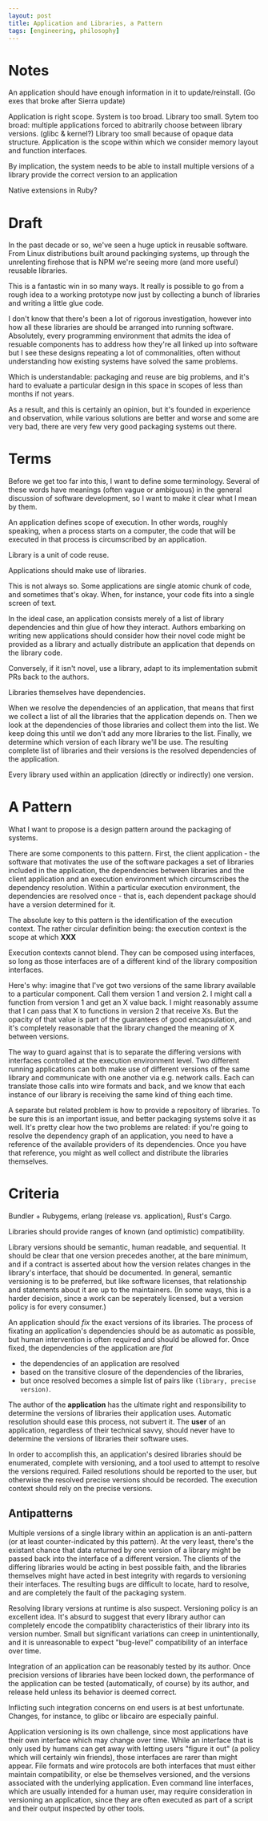 ```yaml
---
layout: post
title: Application and Libraries, a Pattern
tags: [engineering, philosophy]
---
```


# Notes

An application should have enough information in it to update/reinstall.
(Go exes that broke after Sierra update)

Application is right scope.
System is too broad.
Library too small.
Sytem too broad: multiple applications forced to
abitrarily choose between library versions.
(glibc & kernel?)
Library too small because of
opaque data structure.
Application is the scope within which
we consider memory layout and
function interfaces.

By implication,
the system needs to be able to
install multiple versions of a library
provide the correct version to an application


Native extensions in Ruby?

# Draft

In the past decade or so,
we've seen a huge uptick in reusable software.
From Linux distributions built around packinging systems,
up through the unrelenting firehose that is NPM
we're seeing more (and more useful) reusable libraries.

This is a fantastic win in so many ways.
It really is possible to go from a rough idea
to a working prototype now
just by collecting a bunch of libraries
and writing a little glue code.

I don't know that there's been a lot of rigorous investigation,
however into how all these libraries are
should be arranged into running software.
Absolutely, every programming environment
that admits the idea of resuable components
has to address how they're
all linked up into software
but I see these designs repeating a lot of commonalities,
often without understanding how existing systems have solved the same problems.

Which is understandable:
packaging and reuse are big problems,
and it's hard to evaluate a particular design in this space
in scopes of less than months if not years.

As a result,
and this is certainly an opinion,
but it's founded in experience and observation,
while various solutions are better and worse
and some are very bad,
there are very few very good packaging systems out there.

# Terms

Before we get too far into this,
I want to define some terminology.
Several of these words have meanings
(often vague or ambiguous)
in the general discussion of software development,
so I want to make it clear what I mean by them.

An application defines scope of execution.
In other words,
roughly speaking,
when a process starts on a computer,
the code that will be executed
in that process is circumscribed by an application.

Library is a unit of code reuse.

Applications should make use of libraries.

This is not always so.
Some applications are single atomic chunk of code,
and sometimes that's okay.
When, for instance, your code fits into a single screen of text.

In the ideal case,
an application consists merely of
a list of library dependencies
and thin glue of how they interact.
Authors embarking on writing new applications
should consider how
their novel code
might be provided as a library
and actually distribute an application that depends on the library code.

Conversely, if it isn't novel,
use a library,
adapt to its implementation
submit PRs back to the authors.

Libraries themselves have dependencies.

When we resolve the dependencies of an application,
that means that
first we collect a list of all the libraries that the application depends on.
Then we look at the dependencies of those libraries
and collect them into the list.
We keep doing this until we don't add any more libraries to the list.
Finally, we determine which version of each library we'll be use.
The resulting complete list
of libraries and their versions
is the resolved dependencies of the application.

Every library used within an application
(directly or indirectly)
one version.

# A Pattern

What I want to propose is a design pattern around the packaging of systems.

There are some components to this pattern.
First,
the client application -
the software that motivates the use of the software packages
a set of libraries included in the application,
the dependencies between libraries and the client application
and
an execution environment which circumscribes the dependency resolution.
Within a particular execution environment, the dependencies are resolved once -
that is, each dependent package should have a version determined for it.

The absolute key to this pattern is the identification of the execution context.
The rather circular definition being:
the execution context is
the scope at which
**XXX**

Execution contexts cannot blend.
They can be composed using interfaces,
so long as those interfaces are
of a different kind of the library composition interfaces.

Here's why:
imagine that I've got two versions
of the same library available to a particular component.
Call them version 1 and version 2.
I might call a function from version 1 and get an X value back.
I might reasonably assume that
I can pass that X to functions in version 2 that receive Xs.
But the opacity of that value is
part of the guarantees of good encapsulation,
and it's completely reasonable that
the library changed the meaning of X between versions.

The way to guard against that
is to separate the differing versions
with interfaces controlled at the execution environment level.
Two different running applications can
both make use of different versions of the same library
and communicate with one another via e.g. network calls.
Each can translate those calls into wire formats and back,
and we know that each instance of our library
is receiving the same kind of thing each time.

A separate but related problem
is how to provide a repository of libraries.
To be sure this is an important issue,
and better packaging systems solve it as well.
It's pretty clear how the two problems are related:
if you're going to resolve the dependency graph of an application,
you need to have a reference of the available providers of its dependencies.
Once you have that reference, you might as well collect and distribute the
libraries themselves.

# Criteria

Bundler + Rubygems, erlang (release vs. application), Rust's Cargo.

Libraries should provide ranges of known (and optimistic) compatibility.

Library versions should be semantic,
human readable, and sequential.
It should be clear that one version precedes another,
at the bare minimum,
and if a contract is asserted
about how the version relates changes
in the library's interface, that should be documented.
In general, semantic versioning is to be preferred,
but like software licenses,
that relationship and statements about it are up to the maintainers.
(In some ways, this is a harder decision,
since a work can be seperately licensed,
but a version policy is for every consumer.)

An application should _fix_ the exact versions of its libraries.
The process of fixating an application's dependencies
should be as automatic as possible,
but human intervention is often required and should be allowed for.
Once fixed, the dependencies of the application are _flat_
- the dependencies of an application are resolved
- based on the transitive closure of the dependencies of the libraries,
- but once resolved becomes a simple list of pairs like `(library, precise version)`.

The author of the **application** has the ultimate right and responsibility
to determine the versions of libraries their application uses.
Automatic resolution should ease this process, not subvert it.
The **user** of an application,
regardless of their technical savvy,
should never have to determine the versions of libraries their software uses.

In order to accomplish this, an application's desired libraries should be
enumerated, complete with versioning, and a tool used to attempt to resolve the
versions required. Failed resolutions should be reported to the user, but
otherwise the resolved precise versions should be recorded. The execution
context should rely on the precise versions.

## Antipatterns

Multiple versions of a single library within an application is an anti-pattern
(or at least counter-indicated by this pattern).
At the very least,
there's the existant chance that data returned by one version of a library
might be passed back into the interface of a different version.
The clients of the differing libraries would be acting in best possible faith,
and the libraries themselves might have acted in best integrity
with regards to versioning their interfaces.
The resulting bugs are difficult to locate,
hard to resolve,
and are completely the fault of the packaging system.

Resolving library versions at runtime is also suspect.
Versioning policy is an excellent idea.
It's absurd to suggest that every library author
can completely encode the compatiblity characteristics
of their library into its version number.
Small but significant variations can creep in unintentionally,
and it is unreasonable to expect "bug-level" compatibility of an interface over time.

Integration of an application can be reasonably tested by its author.
Once precision versions of libraries have been locked down,
the performance of the application can be tested
(automatically, of course) by its author,
and release held unless its behavior is deemed correct.

Inflicting such integration concerns on end users is at best unfortunate.
Changes, for instance, to glibc or libcairo are especially painful.

Application versioning is its own challenge,
since most applications have their own interface
which may change over time.
While an interface that is only used by humans
can get away with letting users "figure it out"
(a policy which will certainly win friends),
those interfaces are rarer than might appear.
File formats and wire protocols are both interfaces
that must either maintain compatibility,
or else be themselves versioned,
and the versions associated with the underlying application.
Even command line interfaces,
which are usually intended for a human user,
may require consideration in versioning an application,
since they are often executed as part of a script
and their output inspected by other tools.
